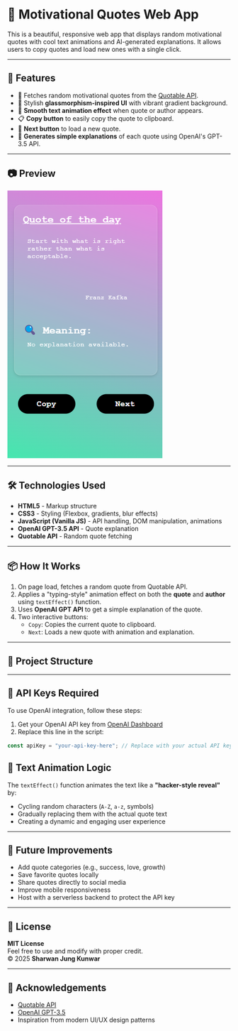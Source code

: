 # 🌟 Motivational Quotes Web App

This is a beautiful, responsive web app that displays random motivational quotes with cool text animations and AI-generated explanations. It allows users to copy quotes and load new ones with a single click.

---

## 🚀 Features

- 🎯 Fetches random motivational quotes from the [Quotable API](https://api.quotable.io).
- 🎨 Stylish **glassmorphism-inspired UI** with vibrant gradient background.
- 🔁 **Smooth text animation effect** when quote or author appears.
- 📋 **Copy button** to easily copy the quote to clipboard.
- 🔄 **Next button** to load a new quote.
- 💬 **Generates simple explanations** of each quote using OpenAI's GPT-3.5 API.

---

## 📷 Preview

![img](./quote.png)

---

## 🛠️ Technologies Used

- **HTML5** - Markup structure  
- **CSS3** - Styling (Flexbox, gradients, blur effects)  
- **JavaScript (Vanilla JS)** - API handling, DOM manipulation, animations  
- **OpenAI GPT-3.5 API** - Quote explanation  
- **Quotable API** - Random quote fetching

---

## 📦 How It Works

1. On page load, fetches a random quote from Quotable API.
2. Applies a "typing-style" animation effect on both the **quote** and **author** using `textEffect()` function.
3. Uses **OpenAI GPT API** to get a simple explanation of the quote.
4. Two interactive buttons:
   - `Copy`: Copies the current quote to clipboard.
   - `Next`: Loads a new quote with animation and explanation.

---

## 📂 Project Structure


---

## 🔑 API Keys Required

To use OpenAI integration, follow these steps:

1. Get your OpenAI API key from [OpenAI Dashboard](https://platform.openai.com/account/api-keys)
2. Replace this line in the script:

```js
const apiKey = "your-api-key-here"; // Replace with your actual API key
```

## 🧠 Text Animation Logic

The `textEffect()` function animates the text like a **"hacker-style reveal"** by:

- Cycling random characters (`A-Z`, `a-z`, symbols)
- Gradually replacing them with the actual quote text
- Creating a dynamic and engaging user experience

---

## 📝 Future Improvements

- Add quote categories (e.g., success, love, growth)
- Save favorite quotes locally
- Share quotes directly to social media
- Improve mobile responsiveness
- Host with a serverless backend to protect the API key

---

## 📜 License

**MIT License**  
Feel free to use and modify with proper credit.  
© 2025 **Sharwan Jung Kunwar**

---

## 🙌 Acknowledgements

- [Quotable API](https://api.quotable.io)
- [OpenAI GPT-3.5](https://platform.openai.com/)
- Inspiration from modern UI/UX design patterns
